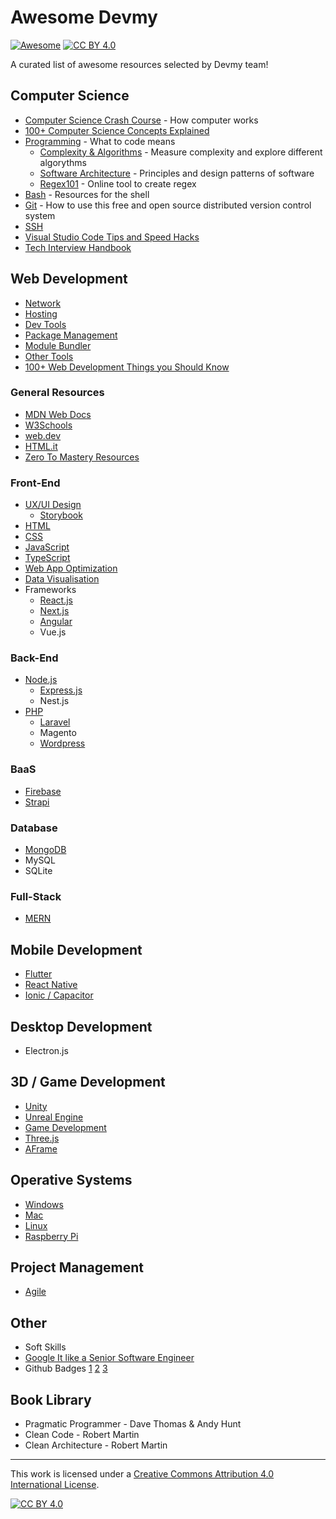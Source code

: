 # Awesome Devmy

[![Awesome](https://cdn.rawgit.com/sindresorhus/awesome/d7305f38d29fed78fa85652e3a63e154dd8e8829/media/badge.svg)](https://github.com/sindresorhus/awesome#readme) [![CC BY 4.0][cc-by-shield]][cc-by]

A curated list of awesome resources selected by Devmy team!

## Computer Science

- [Computer Science Crash Course](https://www.youtube.com/playlist?list=PL8dPuuaLjXtNlUrzyH5r6jN9ulIgZBpdo) - How computer works
- [100+ Computer Science Concepts Explained](https://youtu.be/-uleG_Vecis)
- [Programming](https://www.youtube.com/playlist?list=PLXtTjtWmQhg0N08o_oSaAantmQAu-1Xad) - What to code means
  - [Complexity & Algorithms](./computer-science/complexity-algo.md) - Measure complexity and explore different algorythms
  - [Software Architecture](./computer-science/software-architecture.md) - Principles and design patterns of software
  - [Regex101](https://regex101.com/) - Online tool to create regex
- [Bash](./computer-science/bash.md) - Resources for the shell
- [Git](./computer-science/git.md) - How to use this free and open source distributed version control system
- [SSH](./computer-science/ssh.md)
- [Visual Studio Code Tips and Speed Hacks](https://www.youtube.com/watch?v=ifTF3ags0XI)
- [Tech Interview Handbook](https://www.techinterviewhandbook.org/)

## Web Development

- [Network](./web-dev/network.md)
- [Hosting](./web-dev/hosting.md)
- [Dev Tools](./web-dev/dev-tools.md)
- [Package Management](./web-dev/package-management.md)
- [Module Bundler](./web-dev/module-bundler.md)
- [Other Tools](./web-dev/others.md)
- [100+ Web Development Things you Should Know](https://youtu.be/erEgovG9WBs)

### General Resources

- [MDN Web Docs](https://developer.mozilla.org/en-US/)
- [W3Schools](https://www.w3schools.com/default.asp)
- [web.dev](https://web.dev/)
- [HTML.it](https://www.html.it/)
- [Zero To Mastery Resources](https://zerotomastery.io/resources/)

### Front-End

- [UX/UI Design](./web-dev/frontend/design.md)
  - [Storybook](./web-dev/frontend/storybook.md)
- [HTML](./web-dev/frontend/html.md)
- [CSS](./web-dev/frontend/css.md)
- [JavaScript](./web-dev/frontend/javascript.md)
- [TypeScript](./web-dev/frontend/typescript.md)
- [Web App Optimization](./web-dev/frontend/web-app-optimization.md)
- [Data Visualisation](./web-dev/frontend/data-visualisation.md)
- Frameworks
  - [React.js](./web-dev/frontend/react.md)
  - [Next.js](./web-dev/frontend/nextjs.md)
  - [Angular](./web-dev/frontend/angular.md)
  - Vue.js

### Back-End

- [Node.js](./web-dev/backend/nodejs.md)
  - [Express.js](./web-dev/backend/expressjs.md)
  - Nest.js
- [PHP](./web-dev/backend/php.md)
  - [Laravel](https://www.youtube.com/watch?v=MYyJ4PuL4pY)
  - Magento
  - [Wordpress](./web-dev/backend/wordpress.md)

### BaaS

- [Firebase](./web-dev/baas/firebase.md)
- [Strapi](./web-dev/baas/strapi.md)

### Database

- [MongoDB](./web-dev/databases/mongodb.md)
- MySQL
- SQLite

### Full-Stack

- [MERN](./web-dev/fullstack/mern.md)

## Mobile Development

- [Flutter](./mobile/flutter.md)
- [React Native](./mobile/react-native.md)
- [Ionic / Capacitor](./mobile/ionic.md)

## Desktop Development

- Electron.js

## 3D / Game Development

- [Unity](./3D/unity.md)
- [Unreal Engine](./3D/unreal-engine.md)
- [Game Development](./3D/game-dev.md)
- [Three.js](./3D/threejs.md)
- [AFrame](./3D/aframe.md)

## Operative Systems

- [Windows](./os/windows.md)
- [Mac](./os/mac.md)
- [Linux](./os/linux.md)
- [Raspberry Pi](./os/raspberry.md)

## Project Management

- [Agile](./project-management/agile.md)

## Other

- Soft Skills
- [Google It like a Senior Software Engineer](https://www.youtube.com/watch?v=cEBkvm0-rg0)
- Github Badges [1](https://github.com/Ileriayo/markdown-badges) [2](https://dev.to/envoy_/150-badges-for-github-pnk) [3](https://github.com/alexandresanlim/Badges4-README.md-Profile)

## Book Library

- Pragmatic Programmer - Dave Thomas & Andy Hunt
- Clean Code - Robert Martin
- Clean Architecture - Robert Martin

---

This work is licensed under a [Creative Commons Attribution 4.0 International License][cc-by].

[![CC BY 4.0][cc-by-image]][cc-by]

[cc-by]: http://creativecommons.org/licenses/by/4.0/
[cc-by-image]: https://i.creativecommons.org/l/by/4.0/88x31.png
[cc-by-shield]: https://img.shields.io/badge/License-CC%20BY%204.0-lightgrey.svg
